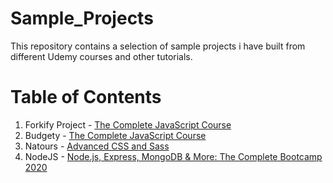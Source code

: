 # Sample_Projects
This repository contains a selection of sample projects i have built from different Udemy courses and other tutorials.

# Table of Contents
1. Forkify Project - [The Complete JavaScript Course](https://www.udemy.com/the-complete-javascript-course/)
2. Budgety - [The Complete JavaScript Course](https://www.udemy.com/the-complete-javascript-course/)
3. Natours - [Advanced CSS and Sass](https://www.udemy.com/course/advanced-css-and-sass/)
4. NodeJS - [Node.js, Express, MongoDB & More: The Complete Bootcamp 2020](https://www.udemy.com/course/nodejs-express-mongodb-bootcamp/)
